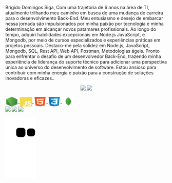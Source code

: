 Brígido Domingos Siga,
Com uma trajetória de 6 anos na área de TI, atualmente trilhando meu caminho em busca de uma mudança de carreira para o desenvolvimento Back-End. Meu entusiasmo e desejo de embarcar nessa jornada são impulsionados por minha paixão por tecnologia e minha determinação em alcançar novos patamares profissionais. Ao longo do tempo, adquiri habilidades excepcionais em Node.js JavaScript, e Mongodb, por meio de cursos especializados e experiências práticas em projetos pessoais. Destaco-me pela solidez em Node.js, JavaScript, Mongodb, SQL, Rest API, Web API, Postman, Metodologias ágeis. Pronto para enfrentar o desafio de um desenvolvedor Back-End, trazendo minha experiência de liderança do suporte técnico para adicionar uma perspectiva única ao universo do desenvolvimento de software. Estou ansioso para contribuir com minha energia e paixão para a construção de soluções inovadoras e eficazes..

<div align="center">
  <a href="https://github.com/BrigidoDsiga">
  <img height="180em" src="https://github-readme-stats.vercel.app/api?username=BrigidoDsiga&show_icons=true&theme=blue-green&include_all_commits=true&count_private=true"/>
  <img height="180em" src="https://github-readme-stats.vercel.app/api/top-langs/?username=BrigidoDsiga&layout=compact&langs_count=7&theme=chartreuse-dark"/>
</div>
 <div style="display: inline_block"><br>
  <img align="center" alt="Brigido-nodejs" height="30" width="40" src="https://raw.githubusercontent.com/devicons/devicon/master/icons/nodejs/nodejs-original.svg"> 
  <img align="center" alt="Brigido-Js" height="30" width="40" src="https://raw.githubusercontent.com/devicons/devicon/master/icons/javascript/javascript-plain.svg">
  <img align="center" alt="Brigido-HTML5" height="30" width="40" src="https://raw.githubusercontent.com/devicons/devicon/master/icons/html5/html5-original.svg">
  <img align="center" alt="Brigido-CSS3" height="30" width="40" src="https://raw.githubusercontent.com/devicons/devicon/master/icons/css3/css3-original.svg">
  <img align="center" alt="Brigido-Mongodb" height="30" width="40" src="https://raw.githubusercontent.com/devicons/devicon/master/icons/mongodb/mongodb-original.svg"> 
</div>
 
<div> 
   <a href = "mailto:brigidosiga@gmail.com"><img src="https://img.shields.io/badge/-Gmail-%23333?style=for-the-badge&logo=gmail&logoColor=white" target="_blank"></a>
  <a href="https://www.linkedin.com/in/br%C3%ADgido-siga-b70a1717a" target="_blank"><img src="https://img.shields.io/badge/-LinkedIn-%230077B5?style=for-the-badge&logo=linkedin&logoColor=white" target="_blank"></a> 
  <a href="https://instagram.com/preto_combina_com_tudo_" target="_blank"><img src="https://img.shields.io/badge/-Instagram-%23E4405F?style=for-the-badge&logo=instagram&logoColor=white" target="_blank"></a>
  
  ![Snake animation](https://github.com/rafaballerini/rafaballerini/blob/output/github-contribution-grid-snake.svg)
  
</div>

